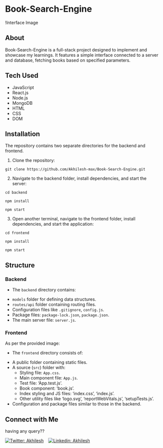 # Book-Search-Engine

!Interface Image 

## About
Book-Search-Engine is a full-stack project designed to implement and showcase my learnings. It features a simple interface connected to a server and database, fetching books based on specified parameters.

## Tech Used
- JavaScript
- React.js
- Node.js
- MongoDB
- HTML 
- CSS 
- DOM

## Installation 
The repository contains two separate directories for the backend and frontend.

1. Clone the repository:
```
git clone https://github.com/Akhilesh-max/Book-Search-Engine.git
```

2. Navigate to the backend folder, install dependencies, and start the server:
```
cd backend
```
```
npm install
```
```
npm start
```

3. Open another terminal, navigate to the frontend folder, install dependencies, and start the application:
 ```
 cd frontend 
```
```
npm install 
```
```
npm start
 ```

## Structure 

### Backend

* The `backend` directory contains:
- `models` folder for defining data structures.
- `routes/api` folder containing routing files.
- Configuration files like `.gitignore`, `config.js`.
- Package files: `package-lock.json`, `package.json`.
- The main server file: `server.js`.

### Frontend

As per the provided image:

* The `frontend` directory consists of:
- A public folder containing static files.
- A source (`src`) folder with:
  * Styling file: `App.css`.
  * Main component file: `App.js`.
  * Test file: ‘App.test.js’.
  * Book component: ‘book.js’.
  * Index styling and JS files: ‘index.css’, ‘index.js’.
  * Other utility files like ‘logo.svg’, ‘reportWebVitals.js’, ‘setupTests.js’.
- Configuration and package files similar to those in the backend.

## Connect with Me 

having any query?? 

[![Twitter: Akhilesh](https://img.shields.io/twitter/follow/AKY241005?style=social)](https://twitter.com/aky241005) &nbsp;&nbsp;
[![Linkedin: Akhilesh](https://img.shields.io/badge/-AkhileshKr.-blue?style=flat-square&logo=Linkedin&logoColor=white&link=https://www.linkedin.com/in/thaianebraga/)](https://www.linkedin.com/in/akhilesh-kr-yadav) &nbsp;&nbsp;
<a href="https://leetcode.com/Akhilesh-max/">


